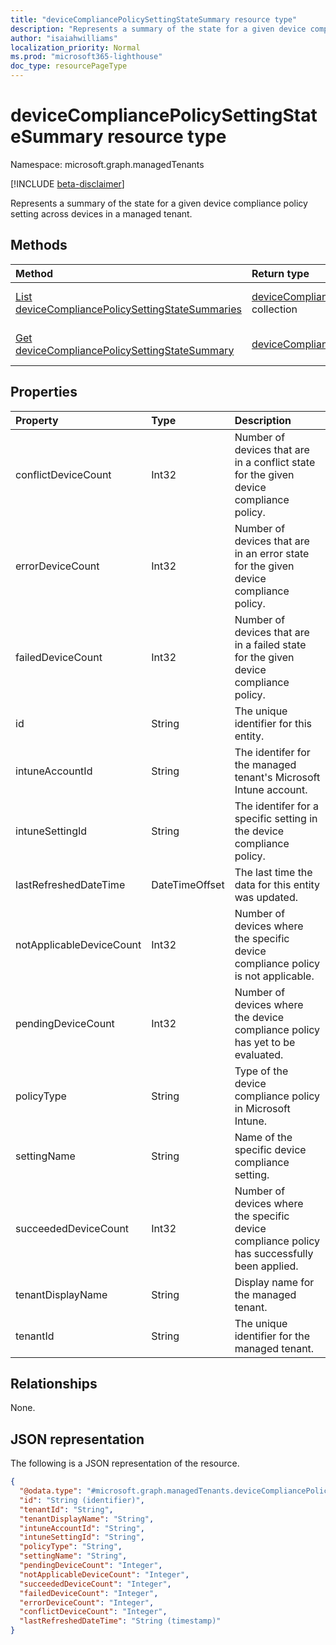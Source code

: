 ```yaml
---
title: "deviceCompliancePolicySettingStateSummary resource type"
description: "Represents a summary of the state for a given device compliance policy setting across devices in a managed tenant."
author: "isaiahwilliams"
localization_priority: Normal
ms.prod: "microsoft365-lighthouse"
doc_type: resourcePageType
---
```


# deviceCompliancePolicySettingStateSummary resource type

Namespace: microsoft.graph.managedTenants

[!INCLUDE [beta-disclaimer](../../includes/beta-disclaimer.md)]

Represents a summary of the state for a given device compliance policy setting across devices in a managed tenant.

## Methods
|Method|Return type|Description|
|:---|:---|:---|
|[List deviceCompliancePolicySettingStateSummaries](../api/managedTenants-devicecompliancepolicysettingstatesummary-list.md)|[deviceCompliancePolicySettingStateSummary](../resources/managedTenants-devicecompliancepolicysettingstatesummary.md) collection|Get a list of the [deviceCompliancePolicySettingStateSummary](../resources/managedTenants-devicecompliancepolicysettingstatesummary.md) objects and their properties.|
|[Get deviceCompliancePolicySettingStateSummary](../api/managedTenants-devicecompliancepolicysettingstatesummary-get.md)|[deviceCompliancePolicySettingStateSummary](../resources/managedTenants-devicecompliancepolicysettingstatesummary.md)|Read the properties and relationships of a [deviceCompliancePolicySettingStateSummary](../resources/managedTenants-devicecompliancepolicysettingstatesummary.md) object.|

## Properties
|Property|Type|Description|
|:---|:---|:---|
|conflictDeviceCount|Int32|Number of devices that are in a conflict state for the given device compliance policy.|
|errorDeviceCount|Int32|Number of devices that are in an error state for the given device compliance policy.|
|failedDeviceCount|Int32|Number of devices that are in a failed state for the given device compliance policy.|
|id|String|The unique identifier for this entity.|
|intuneAccountId|String|The identifer for the managed tenant's Microsoft Intune account.|
|intuneSettingId|String|The identifer for a specific setting in the device compliance policy.|
|lastRefreshedDateTime|DateTimeOffset|The last time the data for this entity was updated.|
|notApplicableDeviceCount|Int32|Number of devices where the specific device compliance policy is not applicable.|
|pendingDeviceCount|Int32|Number of devices where the device compliance policy has yet to be evaluated.|
|policyType|String|Type of the device compliance policy in Microsoft Intune.|
|settingName|String|Name of the specific device compliance setting.|
|succeededDeviceCount|Int32|Number of devices where the specific device compliance policy has successfully been applied.|
|tenantDisplayName|String|Display name for the managed tenant.|
|tenantId|String|The unique identifier for the managed tenant.|

## Relationships
None.

## JSON representation
The following is a JSON representation of the resource.
<!-- {
  "blockType": "resource",
  "keyProperty": "id",
  "@odata.type": "microsoft.graph.managedTenants.deviceCompliancePolicySettingStateSummary",
  "openType": false
}
-->
``` json
{
  "@odata.type": "#microsoft.graph.managedTenants.deviceCompliancePolicySettingStateSummary",
  "id": "String (identifier)",
  "tenantId": "String",
  "tenantDisplayName": "String",
  "intuneAccountId": "String",
  "intuneSettingId": "String",
  "policyType": "String",
  "settingName": "String",
  "pendingDeviceCount": "Integer",
  "notApplicableDeviceCount": "Integer",
  "succeededDeviceCount": "Integer",
  "failedDeviceCount": "Integer",
  "errorDeviceCount": "Integer",
  "conflictDeviceCount": "Integer",
  "lastRefreshedDateTime": "String (timestamp)"
}
```
